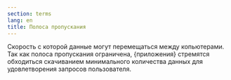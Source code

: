 ```yaml
---
section: terms
lang: en
title: Полоса пропускания 
---
```

Скорость с которой данные могут перемещаться между копьютерами. Так как полоса пропускания ограничена, {приложения} стремятся обходиться скачиванием минимального количества данных для удовлетворения запросов пользователя.
